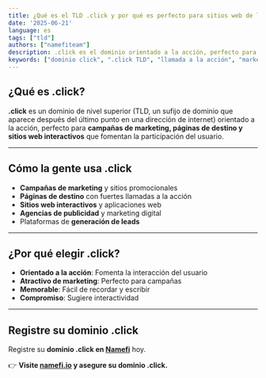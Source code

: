 ```yaml
---
title: ¿Qué es el TLD .click y por qué es perfecto para sitios web de llamada a la acción?
date: '2025-06-21'
language: es
tags: ["tld"]
authors: ["namefiteam"]
description: .click es el dominio orientado a la acción, perfecto para campañas de marketing, páginas de destino y sitios web interactivos.
keywords: ["dominio click", ".click TLD", "llamada a la acción", "marketing digital", "páginas de destino", "dominio interactivo"]
---
```


## **¿Qué es .click?**

**.click** es un dominio de nivel superior (TLD, un sufijo de dominio que aparece después del último punto en una dirección de internet) orientado a la acción, perfecto para **campañas de marketing, páginas de destino y sitios web interactivos** que fomentan la participación del usuario.

---

## **Cómo la gente usa .click**

*   **Campañas de marketing** y sitios promocionales
*   **Páginas de destino** con fuertes llamadas a la acción
*   **Sitios web interactivos** y aplicaciones web
*   **Agencias de publicidad** y marketing digital
*   Plataformas de **generación de leads**

---

## **¿Por qué elegir .click?**

*   **Orientado a la acción**: Fomenta la interacción del usuario
*   **Atractivo de marketing**: Perfecto para campañas
*   **Memorable**: Fácil de recordar y escribir
*   **Compromiso**: Sugiere interactividad

---

## **Registre su dominio .click**

Registre su **dominio .click en [Namefi](https://namefi.io)** hoy.

👉 **Visite [namefi.io](https://namefi.io) y asegure su dominio .click.**